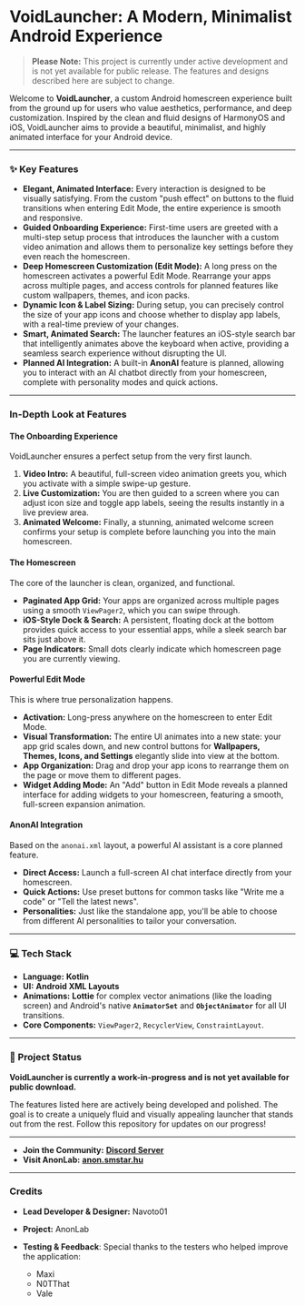 # VoidLauncher: A Modern, Minimalist Android Experience

> **Please Note:** This project is currently under active development and is not yet available for public release. The features and designs described here are subject to change.

Welcome to **VoidLauncher**, a custom Android homescreen experience built from the ground up for users who value aesthetics, performance, and deep customization. Inspired by the clean and fluid designs of HarmonyOS and iOS, VoidLauncher aims to provide a beautiful, minimalist, and highly animated interface for your Android device.

---

### ✨ Key Features

* **Elegant, Animated Interface:** Every interaction is designed to be visually satisfying. From the custom "push effect" on buttons to the fluid transitions when entering Edit Mode, the entire experience is smooth and responsive.
* **Guided Onboarding Experience:** First-time users are greeted with a multi-step setup process that introduces the launcher with a custom video animation and allows them to personalize key settings before they even reach the homescreen.
* **Deep Homescreen Customization (Edit Mode):** A long press on the homescreen activates a powerful Edit Mode. Rearrange your apps across multiple pages, and access controls for planned features like custom wallpapers, themes, and icon packs.
* **Dynamic Icon & Label Sizing:** During setup, you can precisely control the size of your app icons and choose whether to display app labels, with a real-time preview of your changes.
* **Smart, Animated Search:** The launcher features an iOS-style search bar that intelligently animates above the keyboard when active, providing a seamless search experience without disrupting the UI.
* **Planned AI Integration:** A built-in **AnonAI** feature is planned, allowing you to interact with an AI chatbot directly from your homescreen, complete with personality modes and quick actions.

---

### In-Depth Look at Features

#### The Onboarding Experience

VoidLauncher ensures a perfect setup from the very first launch.
1.  **Video Intro:** A beautiful, full-screen video animation greets you, which you activate with a simple swipe-up gesture.
2.  **Live Customization:** You are then guided to a screen where you can adjust icon size and toggle app labels, seeing the results instantly in a live preview area.
3.  **Animated Welcome:** Finally, a stunning, animated welcome screen confirms your setup is complete before launching you into the main homescreen.

#### The Homescreen

The core of the launcher is clean, organized, and functional.
* **Paginated App Grid:** Your apps are organized across multiple pages using a smooth `ViewPager2`, which you can swipe through.
* **iOS-Style Dock & Search:** A persistent, floating dock at the bottom provides quick access to your essential apps, while a sleek search bar sits just above it.
* **Page Indicators:** Small dots clearly indicate which homescreen page you are currently viewing.

#### Powerful Edit Mode

This is where true personalization happens.
* **Activation:** Long-press anywhere on the homescreen to enter Edit Mode.
* **Visual Transformation:** The entire UI animates into a new state: your app grid scales down, and new control buttons for **Wallpapers, Themes, Icons, and Settings** elegantly slide into view at the bottom.
* **App Organization:** Drag and drop your app icons to rearrange them on the page or move them to different pages.
* **Widget Adding Mode:** An "Add" button in Edit Mode reveals a planned interface for adding widgets to your homescreen, featuring a smooth, full-screen expansion animation.

#### AnonAI Integration

Based on the `anonai.xml` layout, a powerful AI assistant is a core planned feature.
* **Direct Access:** Launch a full-screen AI chat interface directly from your homescreen.
* **Quick Actions:** Use preset buttons for common tasks like "Write me a code" or "Tell the latest news".
* **Personalities:** Just like the standalone app, you'll be able to choose from different AI personalities to tailor your conversation.

---

### 💻 Tech Stack

* **Language:** **Kotlin**
* **UI:** **Android XML Layouts**
* **Animations:** **Lottie** for complex vector animations (like the loading screen) and Android's native **`AnimatorSet`** and **`ObjectAnimator`** for all UI transitions.
* **Core Components:** `ViewPager2`, `RecyclerView`, `ConstraintLayout`.

---

### 🚀 Project Status

**VoidLauncher is currently a work-in-progress and is not yet available for public download.**

The features listed here are actively being developed and polished. The goal is to create a uniquely fluid and visually appealing launcher that stands out from the rest. Follow this repository for updates on our progress!

---


* **Join the Community:** **[Discord Server](https://discord.com/invite/vzfmdFyrZa)**
* **Visit AnonLab:** **[anon.smstar.hu](http://anonlab.hu/)**

---

### Credits

* **Lead Developer & Designer:** Navoto01
* **Project:** AnonLab
* **Testing & Feedback**: Special thanks to the testers who helped improve the application:

    * Maxi
    * N0TThat
    * Vale
